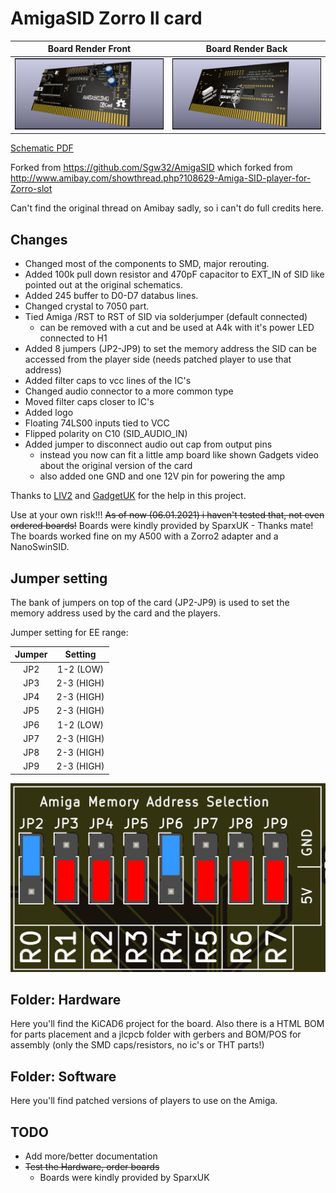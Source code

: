 # AmigaSID Zorro II card

Board Render Front           |  Board Render Back
:-------------------------:|:-------------------------:
![Board Render Front](Pictures/AmigaSID_Render_Front.jpg "Board Render Front") | ![Board Render Back](Pictures/AmigaSID_Render_Back.jpg "Board Render Back")

[Schematic PDF](Hardware/AmigaSID-schematic.pdf)

Forked from https://github.com/Sgw32/AmigaSID which forked from http://www.amibay.com/showthread.php?108629-Amiga-SID-player-for-Zorro-slot

Can't find the original thread on Amibay sadly, so i can't do full credits here.

## Changes

- Changed most of the components to SMD, major rerouting.
- Added 100k pull down resistor and 470pF capacitor to EXT_IN of SID like pointed out at the original schematics.
- Added 245 buffer to D0-D7 databus lines.
- Changed crystal to 7050 part.
- Tied Amiga /RST to RST of SID via solderjumper (default connected)
  - can be removed with a cut and be used at A4k with it's power LED connected to H1
- Added 8 jumpers (JP2-JP9) to set the memory address the SID can be accessed from the player side (needs patched player to use that address)
- Added filter caps to vcc lines of the IC's
- Changed audio connector to a more common type
- Moved filter caps closer to IC's
- Added logo
- Floating 74LS00 inputs tied to VCC
- Flipped polarity on C10 (SID_AUDIO_IN)
- Added jumper to disconnect audio out cap from output pins
  - instead you now can fit a little amp board like shown Gadgets video about the original version of the card
  - also added one GND and one 12V pin for powering the amp

Thanks to [LIV2](https://github.com/LIV2) and [GadgetUK](https://www.youtube.com/channel/UCRBWJ9JeJ3Q8ssn_ibii-Cg) for the help in this project.

Use at your own risk!!!
~~As of now (06.01.2021) i haven't tested that, not even ordered boards!~~
Boards were kindly provided by SparxUK - Thanks mate!
The boards worked fine on my A500 with a Zorro2 adapter and a NanoSwinSID.

## Jumper setting

The bank of jumpers on top of the card (JP2-JP9) is used to set the memory address used by the card and the players.

Jumper setting for EE range:

| Jumper  |   Setting    |
| :------:|:-----------: |
| JP2     |  1-2 (LOW)   |
| JP3     |  2-3 (HIGH)  |
| JP4     |  2-3 (HIGH)  |
| JP5     |  2-3 (HIGH)  |
| JP6     |  1-2 (LOW)   |
| JP7     |  2-3 (HIGH)  |
| JP8     |  2-3 (HIGH)  |
| JP9     |  2-3 (HIGH)  |

![Jumper Settings EE Range](Pictures/AmigaSI_Jumpers_EE_Range.jpg "Jumper Settings EE Range")

## Folder: Hardware

Here you'll find the KiCAD6 project for the board.
Also there is a HTML BOM for parts placement and a jlcpcb folder with gerbers and BOM/POS for assembly (only the SMD caps/resistors, no ic's or THT parts!)

## Folder: Software

Here you'll find patched versions of players to use on the Amiga.

## TODO
- Add more/better documentation
- ~~Test the Hardware, order boards~~
  - Boards were kindly provided by SparxUK
